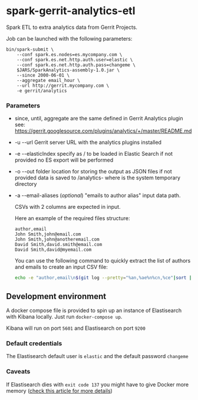 # spark-gerrit-analytics-etl
Spark ETL to extra analytics data from Gerrit Projects.

Job can be launched with the following parameters:

```
bin/spark-submit \
    --conf spark.es.nodes=es.mycompany.com \
    --conf spark.es.net.http.auth.user=elastic \
    --conf spark.es.net.http.auth.pass=changeme \
    $JARS/SparkAnalytics-assembly-1.0.jar \
    --since 2000-06-01 \
    --aggregate email_hour \
    --url http://gerrit.mycompany.com \
    -e gerrit/analytics
```
### Parameters
- since, until, aggregate are the same defined in Gerrit Analytics plugin
    see: https://gerrit.googlesource.com/plugins/analytics/+/master/README.md
- -u --url Gerrit server URL with the analytics plugins installed
- -e --elasticIndex specify as <index>/<type> to be loaded in Elastic Search
    if not provided no ES export will be performed
- -o --out folder location for storing the output as JSON files
    if not provided data is saved to </tmp>/analytics-<NNNN> where </tmp> is
    the system temporary directory
- -a --email-aliases (*optional*) "emails to author alias" input data path.

  CSVs with 2 columns are expected in input.

  Here an example of the required files structure:
  ```csv
  author,email
  John Smith,john@email.com
  John Smith,john@anotheremail.com
  David Smith,david.smith@email.com
  David Smith,david@myemail.com
  ```

  You can use the following command to quickly extract the list of authors and emails to create an input CSV file:
  ```bash
  echo -e "author,email\n$(git log --pretty="%an,%ae%n%cn,%ce"|sort |uniq )" > /tmp/my_aliases.csv
  ```

## Development environment

A docker compose file is provided to spin up an instance of Elastisearch with Kibana locally.
Just run `docker-compose up`.

Kibana will run on port `5601` and Elastisearch on port `9200`

### Default credentials

The Elastisearch default user is `elastic` and the default password `changeme`

### Caveats

If Elastisearch dies with `exit code 137` you might have to give Docker more memory ([check this article for more details](https://github.com/moby/moby/issues/22211))
